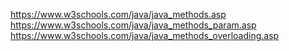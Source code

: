 https://www.w3schools.com/java/java_methods.asp
https://www.w3schools.com/java/java_methods_param.asp
https://www.w3schools.com/java/java_methods_overloading.asp
